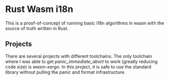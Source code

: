 Rust Wasm i18n
==============

This is a proof-of-concept of running basic i18n algorithms in wasm with the source of truth written in Rust.

## Projects

There are several projects with different toolchains.  The only toolchain where I was able to get *panic_immediate_abort* to work (greatly reducing code size) is *wasm-xargo*.  In this project, it is safe to use the standard library without pulling the panic and format infrastructure.
